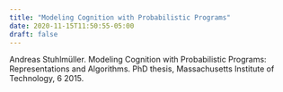 ```yaml
---
title: "Modeling Cognition with Probabilistic Programs"
date: 2020-11-15T11:50:55-05:00
draft: false
---
```


Andreas Stuhlmüller. Modeling Cognition with Probabilistic Programs: Representations and Algorithms. PhD thesis, Massachusetts Institute of Technology, 6 2015.
